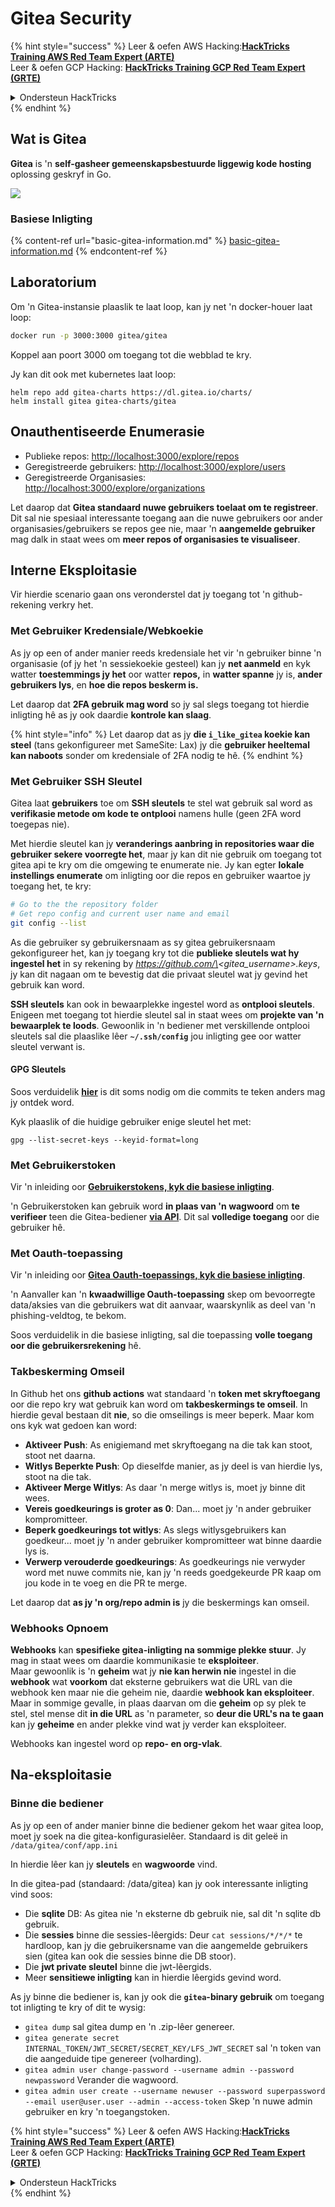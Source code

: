 # Gitea Security

{% hint style="success" %}
Leer & oefen AWS Hacking:<img src="/.gitbook/assets/image.png" alt="" data-size="line">[**HackTricks Training AWS Red Team Expert (ARTE)**](https://training.hacktricks.xyz/courses/arte)<img src="/.gitbook/assets/image.png" alt="" data-size="line">\
Leer & oefen GCP Hacking: <img src="/.gitbook/assets/image (2).png" alt="" data-size="line">[**HackTricks Training GCP Red Team Expert (GRTE)**<img src="/.gitbook/assets/image (2).png" alt="" data-size="line">](https://training.hacktricks.xyz/courses/grte)

<details>

<summary>Ondersteun HackTricks</summary>

* Kyk na die [**intekenplanne**](https://github.com/sponsors/carlospolop)!
* **Sluit aan by die** 💬 [**Discord groep**](https://discord.gg/hRep4RUj7f) of die [**telegram groep**](https://t.me/peass) of **volg** ons op **Twitter** 🐦 [**@hacktricks\_live**](https://twitter.com/hacktricks\_live)**.**
* **Deel hacking truuks deur PRs in te dien by die** [**HackTricks**](https://github.com/carlospolop/hacktricks) en [**HackTricks Cloud**](https://github.com/carlospolop/hacktricks-cloud) github repos.

</details>
{% endhint %}

## Wat is Gitea

**Gitea** is 'n **self-gasheer gemeenskapsbestuurde liggewig kode hosting** oplossing geskryf in Go.

![](<../../.gitbook/assets/image (160).png>)

### Basiese Inligting

{% content-ref url="basic-gitea-information.md" %}
[basic-gitea-information.md](basic-gitea-information.md)
{% endcontent-ref %}

## Laboratorium

Om 'n Gitea-instansie plaaslik te laat loop, kan jy net 'n docker-houer laat loop:
```bash
docker run -p 3000:3000 gitea/gitea
```
Koppel aan poort 3000 om toegang tot die webblad te kry.

Jy kan dit ook met kubernetes laat loop:
```
helm repo add gitea-charts https://dl.gitea.io/charts/
helm install gitea gitea-charts/gitea
```
## Onauthentiseerde Enumerasie

* Publieke repos: [http://localhost:3000/explore/repos](http://localhost:3000/explore/repos)
* Geregistreerde gebruikers: [http://localhost:3000/explore/users](http://localhost:3000/explore/users)
* Geregistreerde Organisasies: [http://localhost:3000/explore/organizations](http://localhost:3000/explore/organizations)

Let daarop dat **Gitea standaard nuwe gebruikers toelaat om te registreer**. Dit sal nie spesiaal interessante toegang aan die nuwe gebruikers oor ander organisasies/gebruikers se repos gee nie, maar 'n **aangemelde gebruiker** mag dalk in staat wees om **meer repos of organisasies te visualiseer**.

## Interne Eksploitasie

Vir hierdie scenario gaan ons veronderstel dat jy toegang tot 'n github-rekening verkry het.

### Met Gebruiker Kredensiale/Webkoekie

As jy op een of ander manier reeds kredensiale het vir 'n gebruiker binne 'n organisasie (of jy het 'n sessiekoekie gesteel) kan jy **net aanmeld** en kyk watter **toestemmings jy het** oor watter **repos,** in **watter spanne** jy is, **ander gebruikers lys**, en **hoe die repos beskerm is.**

Let daarop dat **2FA gebruik mag word** so jy sal slegs toegang tot hierdie inligting hê as jy ook daardie **kontrole kan slaag**.

{% hint style="info" %}
Let daarop dat as jy **die `i_like_gitea` koekie kan steel** (tans gekonfigureer met SameSite: Lax) jy die **gebruiker heeltemal kan naboots** sonder om kredensiale of 2FA nodig te hê.
{% endhint %}

### Met Gebruiker SSH Sleutel

Gitea laat **gebruikers** toe om **SSH sleutels** te stel wat gebruik sal word as **verifikasie metode om kode te ontplooi** namens hulle (geen 2FA word toegepas nie).

Met hierdie sleutel kan jy **veranderings aanbring in repositories waar die gebruiker sekere voorregte het**, maar jy kan dit nie gebruik om toegang tot gitea api te kry om die omgewing te enumerate nie. Jy kan egter **lokale instellings enumerate** om inligting oor die repos en gebruiker waartoe jy toegang het, te kry:
```bash
# Go to the the repository folder
# Get repo config and current user name and email
git config --list
```
As die gebruiker sy gebruikersnaam as sy gitea gebruikersnaam gekonfigureer het, kan jy toegang kry tot die **publieke sleutels wat hy ingestel het** in sy rekening by _https://github.com/\<gitea\_username>.keys_, jy kan dit nagaan om te bevestig dat die privaat sleutel wat jy gevind het gebruik kan word.

**SSH sleutels** kan ook in bewaarplekke ingestel word as **ontplooi sleutels**. Enigeen met toegang tot hierdie sleutel sal in staat wees om **projekte van 'n bewaarplek te loods**. Gewoonlik in 'n bediener met verskillende ontplooi sleutels sal die plaaslike lêer **`~/.ssh/config`** jou inligting gee oor watter sleutel verwant is.

#### GPG Sleutels

Soos verduidelik [**hier**](https://github.com/carlospolop/hacktricks-cloud/blob/master/pentesting-ci-cd/gitea-security/broken-reference/README.md) is dit soms nodig om die commits te teken anders mag jy ontdek word.

Kyk plaaslik of die huidige gebruiker enige sleutel het met:
```shell
gpg --list-secret-keys --keyid-format=long
```
### Met Gebruikerstoken

Vir 'n inleiding oor [**Gebruikerstokens, kyk die basiese inligting**](basic-gitea-information.md#personal-access-tokens).

'n Gebruikerstoken kan gebruik word **in plaas van 'n wagwoord** om **te verifieer** teen die Gitea-bediener [**via API**](https://try.gitea.io/api/swagger#/). Dit sal **volledige toegang** oor die gebruiker hê.

### Met Oauth-toepassing

Vir 'n inleiding oor [**Gitea Oauth-toepassings, kyk die basiese inligting**](./#with-oauth-application).

'n Aanvaller kan 'n **kwaadwillige Oauth-toepassing** skep om bevoorregte data/aksies van die gebruikers wat dit aanvaar, waarskynlik as deel van 'n phishing-veldtog, te bekom.

Soos verduidelik in die basiese inligting, sal die toepassing **volle toegang oor die gebruikersrekening** hê.

### Takbeskerming Omseil

In Github het ons **github actions** wat standaard 'n **token met skryftoegang** oor die repo kry wat gebruik kan word om **takbeskermings te omseil**. In hierdie geval bestaan dit **nie**, so die omseilings is meer beperk. Maar kom ons kyk wat gedoen kan word:

* **Aktiveer Push**: As enigiemand met skryftoegang na die tak kan stoot, stoot net daarna.
* **Witlys Beperkte Push**: Op dieselfde manier, as jy deel is van hierdie lys, stoot na die tak.
* **Aktiveer Merge Witlys**: As daar 'n merge witlys is, moet jy binne dit wees.
* **Vereis goedkeurings is groter as 0**: Dan... moet jy 'n ander gebruiker kompromitteer.
* **Beperk goedkeurings tot witlys**: As slegs witlysgebruikers kan goedkeur... moet jy 'n ander gebruiker kompromitteer wat binne daardie lys is.
* **Verwerp verouderde goedkeurings**: As goedkeurings nie verwyder word met nuwe commits nie, kan jy 'n reeds goedgekeurde PR kaap om jou kode in te voeg en die PR te merge.

Let daarop dat **as jy 'n org/repo admin is** jy die beskermings kan omseil.

### Webhooks Opnoem

**Webhooks** kan **spesifieke gitea-inligting na sommige plekke stuur**. Jy mag in staat wees om daardie kommunikasie te **eksploiteer**.\
Maar gewoonlik is 'n **geheim** wat jy **nie kan herwin nie** ingestel in die **webhook** wat **voorkom** dat eksterne gebruikers wat die URL van die webhook ken maar nie die geheim nie, daardie **webhook kan eksploiteer**.\
Maar in sommige gevalle, in plaas daarvan om die **geheim** op sy plek te stel, stel mense dit **in die URL** as 'n parameter, so **deur die URL's na te gaan** kan jy **geheime** en ander plekke vind wat jy verder kan eksploiteer.

Webhooks kan ingestel word op **repo- en org-vlak**.

## Na-eksploitasie

### Binne die bediener

As jy op een of ander manier binne die bediener gekom het waar gitea loop, moet jy soek na die gitea-konfigurasielêer. Standaard is dit geleë in `/data/gitea/conf/app.ini`

In hierdie lêer kan jy **sleutels** en **wagwoorde** vind.

In die gitea-pad (standaard: /data/gitea) kan jy ook interessante inligting vind soos:

* Die **sqlite** DB: As gitea nie 'n eksterne db gebruik nie, sal dit 'n sqlite db gebruik.
* Die **sessies** binne die sessies-lêergids: Deur `cat sessions/*/*/*` te hardloop, kan jy die gebruikersname van die aangemelde gebruikers sien (gitea kan ook die sessies binne die DB stoor).
* Die **jwt private sleutel** binne die jwt-lêergids.
* Meer **sensitiewe inligting** kan in hierdie lêergids gevind word.

As jy binne die bediener is, kan jy ook die **`gitea`-binary gebruik** om toegang tot inligting te kry of dit te wysig:

* `gitea dump` sal gitea dump en 'n .zip-lêer genereer.
* `gitea generate secret INTERNAL_TOKEN/JWT_SECRET/SECRET_KEY/LFS_JWT_SECRET` sal 'n token van die aangeduide tipe genereer (volharding).
* `gitea admin user change-password --username admin --password newpassword` Verander die wagwoord.
* `gitea admin user create --username newuser --password superpassword --email user@user.user --admin --access-token` Skep 'n nuwe admin gebruiker en kry 'n toegangstoken.

{% hint style="success" %}
Leer & oefen AWS Hacking:<img src="/.gitbook/assets/image.png" alt="" data-size="line">[**HackTricks Training AWS Red Team Expert (ARTE)**](https://training.hacktricks.xyz/courses/arte)<img src="/.gitbook/assets/image.png" alt="" data-size="line">\
Leer & oefen GCP Hacking: <img src="/.gitbook/assets/image (2).png" alt="" data-size="line">[**HackTricks Training GCP Red Team Expert (GRTE)**<img src="/.gitbook/assets/image (2).png" alt="" data-size="line">](https://training.hacktricks.xyz/courses/grte)

<details>

<summary>Ondersteun HackTricks</summary>

* Kyk na die [**intekenplanne**](https://github.com/sponsors/carlospolop)!
* **Sluit aan by die** 💬 [**Discord-groep**](https://discord.gg/hRep4RUj7f) of die [**telegram-groep**](https://t.me/peass) of **volg** ons op **Twitter** 🐦 [**@hacktricks\_live**](https://twitter.com/hacktricks\_live)**.**
* **Deel hacking-truuks deur PR's in te dien by die** [**HackTricks**](https://github.com/carlospolop/hacktricks) en [**HackTricks Cloud**](https://github.com/carlospolop/hacktricks-cloud) github-repo's.

</details>
{% endhint %}
